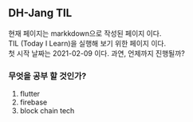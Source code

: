## DH-Jang TIL

현재 페이지는 markkdown으로 작성된 페이지 이다.  
TIL (Today I Learn)을 실행해 보기 위한 페이지 이다.  
첫 시작 날짜는 2021-02-09 이다. 과연, 언제까지 진행될까?   

### 무엇을 공부 할 것인가?

1. flutter
2. firebase 
3. block chain tech

